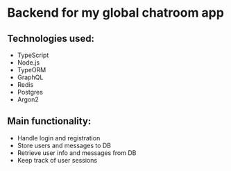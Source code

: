 # Backend for my global chatroom app

## Technologies used:

- TypeScript
- Node.js
- TypeORM
- GraphQL
- Redis
- Postgres
- Argon2

## Main functionality:

- Handle login and registration
- Store users and messages to DB
- Retrieve user info and messages from DB
- Keep track of user sessions
